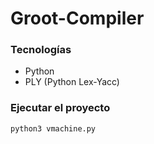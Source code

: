 # Groot-Compiler

### **Tecnologías**

- Python
- PLY (Python Lex-Yacc)

### **Ejecutar el proyecto**
```bash
python3 vmachine.py
```
